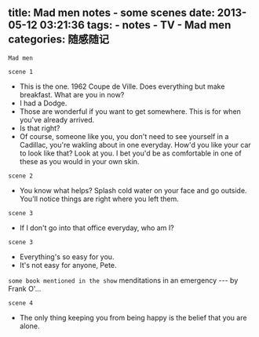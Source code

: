 title: Mad men notes - some scenes
date: 2013-05-12 03:21:36
tags: 
    - notes
    - TV 
    - Mad men
categories: 随感随记
---

`Mad men`

`scene 1`
- This is the one. 1962 Coupe de Ville. Does everything but make breakfast. What are you in now?
- I had a Dodge.
- Those are wonderful if you want to get somewhere. This is for when you've already arrived.
- Is that right?
- Of course, someone like you, you don't need to see yourself in a Cadillac, you're wakling about in one everyday. How'd you like your car to look like that? Look at you. I bet you'd be as comfortable in one of these as you would in your own skin.

`scene 2`
- You know what helps? Splash cold water on your face and go outside. You'll notice things are right where you left them.

`scene 3`
- If I don't go into that office everyday, who am I?

`scene 3`
- Everything's so easy for you.
- It's not easy for anyone, Pete.

`some book mentioned in the show`
menditations in an emergency --- by Frank O'...

`scene 4`
- The only thing keeping you from being happy is the belief that you are alone.

